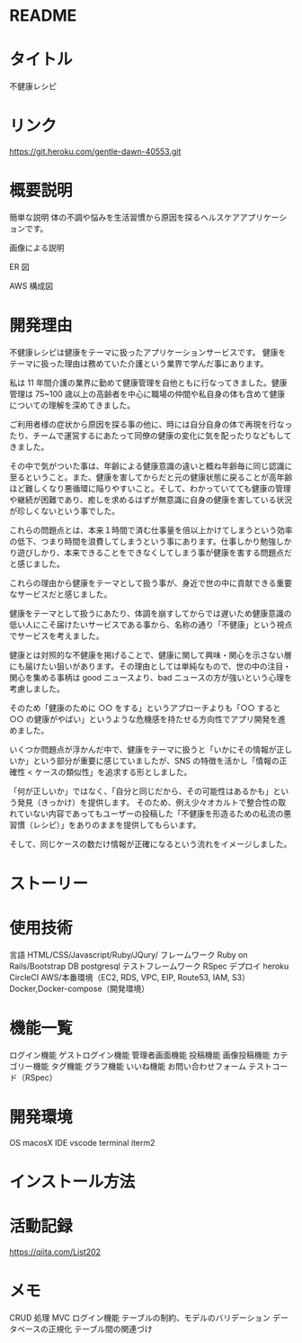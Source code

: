 # README

# タイトル

不健康レシピ

# リンク

https://git.heroku.com/gentle-dawn-40553.git

# 概要説明

簡単な説明
体の不調や悩みを生活習慣から原因を探るヘルスケアアプリケーションです。

画像による説明

ER 図

AWS 構成図

# 開発理由

不健康レシピは健康をテーマに扱ったアプリケーションサービスです。
健康をテーマに扱った理由は務めていた介護という業界で学んだ事にあります。

私は 11 年間介護の業界に勤めて健康管理を自他ともに行なってきました。健康管理は 75~100 歳以上の高齢者を中心に職場の仲間や私自身の体も含めて健康についての理解を深めてきました。

ご利用者様の症状から原因を探る事の他に、時には自分自身の体で再現を行なったり、チームで運営するにあたって同僚の健康の変化に気を配ったりなどもしてきました。

その中で気がついた事は、年齢による健康意識の違いと概ね年齢毎に同じ認識に至るということ。また、健康を害してからだと元の健康状態に戻ることが高年齢ほど難しくなり悪循環に陥りやすいこと。そして、わかっていてても健康の管理や継続が困難であり、癒しを求めるはずが無意識に自身の健康を害している状況が珍しくないという事でした。

これらの問題点とは、本来１時間で済む仕事量を倍以上かけてしまうという効率の低下、つまり時間を浪費してしまうという事にあります。仕事しかり勉強しかり遊びしかり、本来できることをできなくしてしまう事が健康を害する問題点だと感じました。

これらの理由から健康をテーマとして扱う事が、身近で世の中に貢献できる重要なサービスだと感じました。

健康をテーマとして扱うにあたり、体調を崩すしてからでは遅いため健康意識の低い人にこそ届けたいサービスである事から、名称の通り「不健康」という視点でサービスを考えました。

健康とは対照的な不健康を掲げることで、健康に関して興味・関心を示さない層にも届けたい狙いがあります。その理由としては単純なもので、世の中の注目・関心を集める事柄は good ニュースより、bad ニュースの方が強いという心理を考慮しました。

そのため「健康のために ○○ をする」というアプローチよりも「○○ すると ○○ の健康がやばい」というような危機感を持たせる方向性でアプリ開発を進めました。

いくつか問題点が浮かんだ中で、健康をテーマに扱うと「いかにその情報が正しいか」という部分が重要に感じていましたが、SNS の特徴を活かし「情報の正確性 < ケースの類似性」を追求する形としました。

「何が正しいか」ではなく、「自分と同じだから、その可能性はあるかも」という発見（きっかけ）を提供します。
そのため、例え少々オカルトで整合性の取れていない内容であってもユーザーの投稿した「不健康を形造るための私流の悪習慣（レシピ）」をありのままを提供してもらいます。

そして、同じケースの数だけ情報が正確になるという流れをイメージしました。

# ストーリー

# 使用技術

言語 HTML/CSS/Javascript/Ruby/JQury/
フレームワーク Ruby on Rails/Bootstrap
DB postgresql
テストフレームワーク RSpec
デプロイ heroku
CircleCI
AWS/本番環境（EC2, RDS, VPC, EIP, Route53, IAM, S3）
Docker,Docker-compose（開発環境）

# 機能一覧

ログイン機能
ゲストログイン機能
管理者画面機能
投稿機能
画像投稿機能
カテゴリー機能
タグ機能
グラフ機能
いいね機能
お問い合わせフォーム
テストコード（RSpec）

# 開発環境

OS macosX
IDE vscode
terminal iterm2

# インストール方法

# 活動記録

https://qiita.com/List202

# メモ

CRUD 処理
MVC
ログイン機能
テーブルの制約、モデルのバリデーション
データベースの正規化
テーブル間の関連づけ
